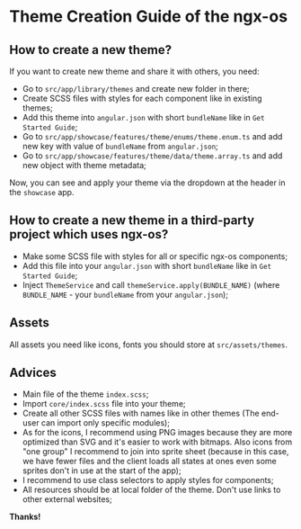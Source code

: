 # Theme Creation Guide of the ngx-os

## How to create a new theme?

If you want to create new theme and share it with others, you need:

- Go to `src/app/library/themes` and create new folder in there;
- Create SCSS files with styles for each component like in existing themes;
- Add this theme into `angular.json` with short `bundleName` like in `Get Started Guide`;
- Go to `src/app/showcase/features/theme/enums/theme.enum.ts` and add new key with value of `bundleName` from `angular.json`;
- Go to `src/app/showcase/features/theme/data/theme.array.ts` and add new object with theme metadata;

Now, you can see and apply your theme via the dropdown at the header in the `showcase` app.

## How to create a new theme in a third-party project which uses ngx-os?

- Make some SCSS file with styles for all or specific ngx-os components;
- Add this file into your `angular.json` with short `bundleName` like in `Get Started Guide`;
- Inject `ThemeService` and call `themeService.apply(BUNDLE_NAME)` (where `BUNDLE_NAME` - your `bundleName` from your `angular.json`);

## Assets

All assets you need like icons, fonts you should store at `src/assets/themes`.

## Advices

- Main file of the theme `index.scss`;
- Import `core/index.scss` file into your theme;
- Create all other SCSS files with names like in other themes (The end-user can import only specific modules);
- As for the icons, I recommend using PNG images because they are more optimized than SVG and it's easier to work with bitmaps.
Also icons from "one group" I recommend to join into sprite sheet (because in this case, we have fewer files and the client loads all
states at ones even some sprites don't in use at the start of the app);
- I recommend to use class selectors to apply styles for components;
- All resources should be at local folder of the theme. Don't use links to other external websites;

**Thanks!**
